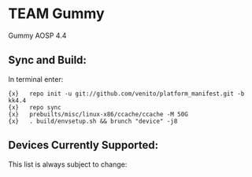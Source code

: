 TEAM Gummy
==============

Gummy AOSP 4.4

Sync and Build:
---------------

In terminal enter:

    {x}   repo init -u git://github.com/venito/platform_manifest.git -b kk4.4
    {x}   repo sync
    {x}   prebuilts/misc/linux-x86/ccache/ccache -M 50G
    {x}   . build/envsetup.sh && brunch "device" -j8

Devices Currently Supported:
----------------------------

This list is always subject to change:
